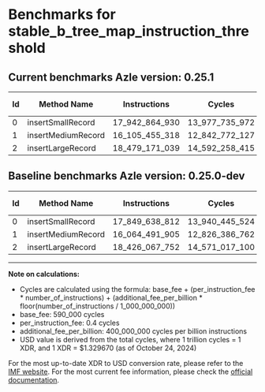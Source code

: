 # Benchmarks for stable_b_tree_map_instruction_threshold

## Current benchmarks Azle version: 0.25.1

| Id  | Method Name        | Instructions   | Cycles         | USD           | USD/Million Calls | Change                               |
| --- | ------------------ | -------------- | -------------- | ------------- | ----------------- | ------------------------------------ |
| 0   | insertSmallRecord  | 17_942_864_930 | 13_977_735_972 | $0.0185857762 | $18_585.77        | <font color="red">+93_226_118</font> |
| 1   | insertMediumRecord | 16_105_455_318 | 12_842_772_127 | $0.0170766488 | $17_076.64        | <font color="red">+40_963_413</font> |
| 2   | insertLargeRecord  | 18_479_171_039 | 14_592_258_415 | $0.0194028882 | $19_402.88        | <font color="red">+53_103_287</font> |

## Baseline benchmarks Azle version: 0.25.0-dev

| Id  | Method Name        | Instructions   | Cycles         | USD           | USD/Million Calls |
| --- | ------------------ | -------------- | -------------- | ------------- | ----------------- |
| 0   | insertSmallRecord  | 17_849_638_812 | 13_940_445_524 | $0.0185361922 | $18_536.19        |
| 1   | insertMediumRecord | 16_064_491_905 | 12_826_386_762 | $0.0170548617 | $17_054.86        |
| 2   | insertLargeRecord  | 18_426_067_752 | 14_571_017_100 | $0.0193746443 | $19_374.64        |

---

**Note on calculations:**

- Cycles are calculated using the formula: base_fee + (per_instruction_fee \* number_of_instructions) + (additional_fee_per_billion \* floor(number_of_instructions / 1_000_000_000))
- base_fee: 590_000 cycles
- per_instruction_fee: 0.4 cycles
- additional_fee_per_billion: 400_000_000 cycles per billion instructions
- USD value is derived from the total cycles, where 1 trillion cycles = 1 XDR, and 1 XDR = $1.329670 (as of October 24, 2024)

For the most up-to-date XDR to USD conversion rate, please refer to the [IMF website](https://www.imf.org/external/np/fin/data/rms_sdrv.aspx).
For the most current fee information, please check the [official documentation](https://internetcomputer.org/docs/current/developer-docs/gas-cost#execution).
